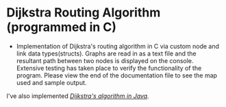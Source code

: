 # Dijkstra Routing Algorithm (programmed in C)
- Implementation of Dijkstra's routing algorithm in C via custom node and link data types(structs). Graphs are read in as a text file and the resultant path between two nodes is displayed on the console. Extensive testing has taken place to verify the functionality of the program. Please view the end of the documentation file to see the map used and sample output.

I've also implemented _[Dijkstra's algorithm in Java](https://github.com/aelshako/Dijkstra-Routing-Algorithm-Java-)._
